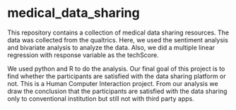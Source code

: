 # medical_data_sharing

This repository contains a collection of medical data sharing resources. The data was collected from the qualtrics. 
Here, we used the sentiment analysis and bivariate analysis to analyze the data. Also, we did a multiple linear regression with response variable as the techScore. 

We used python and R to do the analysis. Our final goal of this project is to find whether the participants are satisfied with the data sharing platform or not.
This is a Human Computer Interaction project. From our analysis we draw the conclusion that the participants are satisfied with the data sharing only to conventional institution but still not with third party apps.
